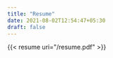 ```yaml
---
title: "Resume"
date: 2021-08-02T12:54:47+05:30
draft: false
---
```


{{< resume uri="/resume.pdf" >}}
